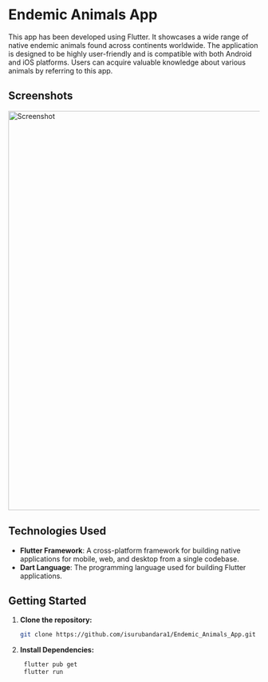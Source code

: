 # Endemic Animals App

This app has been developed using Flutter. It showcases a wide range of native endemic animals found across continents worldwide. The application is designed to be highly user-friendly and is compatible with both Android and iOS platforms. Users can acquire valuable knowledge about various animals by referring to this app.

## Screenshots

<img src="https://github.com/isurubandara1/Endemic_Animals_App/assets/111081151/85a65c1c-96ed-485f-ba55-32961ca8b4dd" width="800" alt="Screenshot">

## Technologies Used

- **Flutter Framework**: A cross-platform framework for building native applications for mobile, web, and desktop from a single codebase.
- **Dart Language**: The programming language used for building Flutter applications.

## Getting Started

1. **Clone the repository:**

   ```bash
   git clone https://github.com/isurubandara1/Endemic_Animals_App.git

2. **Install Dependencies:**

   ```bash
    flutter pub get
    flutter run 


